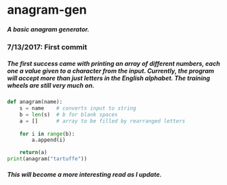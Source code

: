 # anagram-gen

##### A basic anagram generator.

### 7/13/2017: First commit

##### The first success came with printing an array of different numbers, each one a value given to a character from the input. Currently, the program will accept more than just letters in the English alphabet. The training wheels are still very much on.

```python
def anagram(name):
    s = name    # converts input to string
    b = len(s)  # b for blank spaces
    a = []      # array to be filled by rearranged letters
    
    for i in range(b):
        a.append(i)

    return(a)
print(anagram("tartuffe"))
```

##### This will become a more interesting read as I update.
